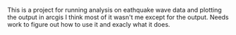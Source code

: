 This is a project for running analysis on eathquake wave data and plotting the output in arcgis I think most of it wasn't me except for the output. Needs work to figure out how to use it and exacly what it does.
